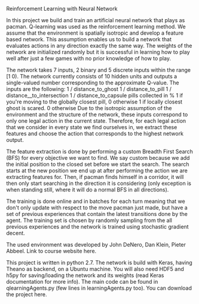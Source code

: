 Reinforcement Learning with Neural Network

In this project we build and train an artificial neural network that plays as pacman. Q-learning was used as the reinforcement learning method. We assume that the environment is spatially isotropic and develop a feature based network. This assumption enables us to build a network that evaluates actions in any direction exactly the same way. The weights of the network are initialized randomly but it is successful in learning how to play well after just a few games with no prior knowledge of how to play. 

The network takes 7 inputs, 2 binary and 5 discrete inputs within the range [1 0). The network currently consists of 10 hidden units and outputs a single-valued number corresponding to the approximate Q-value. The inputs are the following:
1 / distance_to_ghost
1 / distance_to_pill
1 / distance__to_intersection
1 / distance_to_capsule
pills collected in %
1 if you're moving to the globally closest pill, 0 otherwise
1 if locally closest ghost is scared. 0 otherwise
Due to the isotropic assumption of the environment and the structure of the network, these inputs correspond to only one legal action in the current state. Therefore, for each legal action that we consider in every state we find ourselves in, we extract these features and choose the action that corresponds to the highest network output. 

The feature extraction is done by performing a custom Breadth First Search (BFS) for every objective we want to find. We say custom because we add the initial position to the closed set before we start the search. The search starts at the new position we end up at after performing the action we are extracting features for. Then, if pacman finds himself in a corridor, it will then only start searching in the direction it is considering (only exception is when standing still, where it will do a normal BFS in all directions).

The training is done online and in batches for each turn meaning that we don't only update with respect to the move pacman just made, but have a set of previous experiences that contain the latest transitions done by the agent. The training set is chosen by randomly sampling from the all previous experiences and the network is trained using stochastic gradient decent.

The used environment was developed by John DeNero, Dan Klein, Pieter Abbeel. Link to course website here.

This project is written in python 2.7. The network is build with Keras, having Theano as backend, on a Ubuntu machine. You will also need HDF5 and h5py for saving/loading the network and its weights (read Keras documentation for more info). The main code can be found in qlearningAgents.py  (few lines in learningAgents.py too). You can download the project here. 

